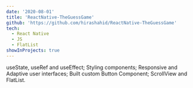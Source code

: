 ```yaml
---
date: '2020-08-01'
title: 'ReactNative-TheGuessGame'
github: 'https://github.com/hirashahid/ReactNative-TheGuessGame'
tech:
  - React Native
  - JS
  - FlatList
showInProjects: true
---
```


useState, useRef and useEffect; Styling components; Responsive and Adaptive user interfaces; Built custom Button Component; ScrollView and FlatList.